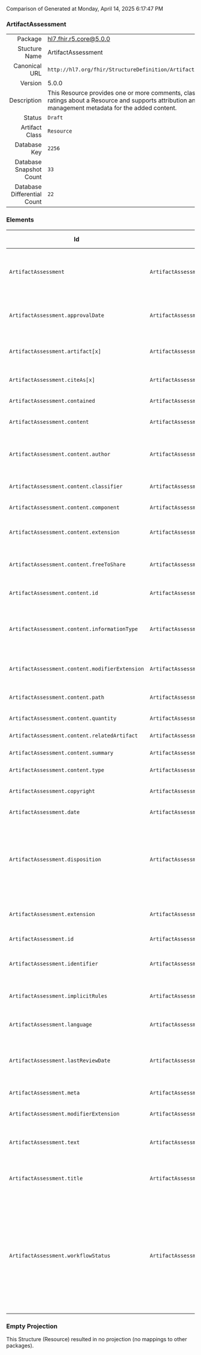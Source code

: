 Comparison of 
Generated at Monday, April 14, 2025 6:17:47 PM

### ArtifactAssessment

|      |     |
| ---: | --- |
| Package | hl7.fhir.r5.core@5.0.0 |
| Stucture Name | ArtifactAssessment |
| Canonical URL | `http://hl7.org/fhir/StructureDefinition/ArtifactAssessment` |
| Version | 5.0.0 |
| Description | This Resource provides one or more comments, classifiers or ratings about a Resource and supports attribution and rights management metadata for the added content. |
| Status | `Draft` |
| Artifact Class | `Resource` |
| Database Key | `2256` |
| Database Snapshot Count | `33` |
| Database Differential Count | `22` |

### Elements

| Id | Path | Name | Base Path | Short | Cardinality | Collated Type | Binding Strength | Binding Value Set |
| -- | ---- | ---- | --------- | ----- | ----------- | ------------- | ---------------- | ----------------- |
| `ArtifactAssessment` | `ArtifactAssessment` | `ArtifactAssessment` | ArtifactAssessment | Adds metadata-supported comments, classifiers or ratings related to a Resource | 0..* | ArtifactAssessment |  |  |
| `ArtifactAssessment.approvalDate` | `ArtifactAssessment.approvalDate` | `approvalDate` | ArtifactAssessment.approvalDate | When the artifact assessment was approved by publisher | 0..1 | date |  |  |
| `ArtifactAssessment.artifact[x]` | `ArtifactAssessment.artifact[x]` | `artifact[x]` | ArtifactAssessment.artifact[x] | The artifact assessed, commented upon or rated | 1..1 | canonical, Reference(http://hl7.org/fhir/StructureDefinition/Resource), uri |  |  |
| `ArtifactAssessment.citeAs[x]` | `ArtifactAssessment.citeAs[x]` | `citeAs[x]` | ArtifactAssessment.citeAs[x] | How to cite the comment or rating | 0..1 | markdown, Reference(http://hl7.org/fhir/StructureDefinition/Citation) |  |  |
| `ArtifactAssessment.contained` | `ArtifactAssessment.contained` | `contained` | DomainResource.contained | Contained, inline Resources | 0..* | Resource |  |  |
| `ArtifactAssessment.content` | `ArtifactAssessment.content` | `content` | ArtifactAssessment.content | Comment, classifier, or rating content | 0..* | BackboneElement |  |  |
| `ArtifactAssessment.content.author` | `ArtifactAssessment.content.author` | `author` | ArtifactAssessment.content.author | Who authored the content | 0..1 | Reference(http://hl7.org/fhir/StructureDefinition/Device), Reference(http://hl7.org/fhir/StructureDefinition/Organization), Reference(http://hl7.org/fhir/StructureDefinition/Patient), Reference(http://hl7.org/fhir/StructureDefinition/Practitioner), Reference(http://hl7.org/fhir/StructureDefinition/PractitionerRole) |  |  |
| `ArtifactAssessment.content.classifier` | `ArtifactAssessment.content.classifier` | `classifier` | ArtifactAssessment.content.classifier | Rating, classifier, or assessment | 0..* | CodeableConcept | `Example` | `http://hl7.org/fhir/ValueSet/certainty-rating` |
| `ArtifactAssessment.content.component` | `ArtifactAssessment.content.component` | `component` | ArtifactAssessment.content.component | Contained content | 0..* | ArtifactAssessment.content |  |  |
| `ArtifactAssessment.content.extension` | `ArtifactAssessment.content.extension` | `extension` | Element.extension | Additional content defined by implementations | 0..* | Extension |  |  |
| `ArtifactAssessment.content.freeToShare` | `ArtifactAssessment.content.freeToShare` | `freeToShare` | ArtifactAssessment.content.freeToShare | Acceptable to publicly share the resource content | 0..1 | boolean |  |  |
| `ArtifactAssessment.content.id` | `ArtifactAssessment.content.id` | `id` | Element.id | Unique id for inter-element referencing | 0..1 | id |  |  |
| `ArtifactAssessment.content.informationType` | `ArtifactAssessment.content.informationType` | `informationType` | ArtifactAssessment.content.informationType | comment \| classifier \| rating \| container \| response \| change-request | 0..1 | code | `Required` | `http://hl7.org/fhir/ValueSet/artifactassessment-information-type|5.0.0` |
| `ArtifactAssessment.content.modifierExtension` | `ArtifactAssessment.content.modifierExtension` | `modifierExtension` | BackboneElement.modifierExtension | Extensions that cannot be ignored even if unrecognized | 0..* | Extension |  |  |
| `ArtifactAssessment.content.path` | `ArtifactAssessment.content.path` | `path` | ArtifactAssessment.content.path | What the comment is directed to | 0..* | uri |  |  |
| `ArtifactAssessment.content.quantity` | `ArtifactAssessment.content.quantity` | `quantity` | ArtifactAssessment.content.quantity | Quantitative rating | 0..1 | Quantity |  |  |
| `ArtifactAssessment.content.relatedArtifact` | `ArtifactAssessment.content.relatedArtifact` | `relatedArtifact` | ArtifactAssessment.content.relatedArtifact | Additional information | 0..* | RelatedArtifact |  |  |
| `ArtifactAssessment.content.summary` | `ArtifactAssessment.content.summary` | `summary` | ArtifactAssessment.content.summary | Brief summary of the content | 0..1 | markdown |  |  |
| `ArtifactAssessment.content.type` | `ArtifactAssessment.content.type` | `type` | ArtifactAssessment.content.type | What type of content | 0..1 | CodeableConcept | `Example` | `http://hl7.org/fhir/ValueSet/certainty-type` |
| `ArtifactAssessment.copyright` | `ArtifactAssessment.copyright` | `copyright` | ArtifactAssessment.copyright | Use and/or publishing restrictions | 0..1 | markdown |  |  |
| `ArtifactAssessment.date` | `ArtifactAssessment.date` | `date` | ArtifactAssessment.date | Date last changed | 0..1 | dateTime |  |  |
| `ArtifactAssessment.disposition` | `ArtifactAssessment.disposition` | `disposition` | ArtifactAssessment.disposition | unresolved \| not-persuasive \| persuasive \| persuasive-with-modification \| not-persuasive-with-modification | 0..1 | code | `Required` | `http://hl7.org/fhir/ValueSet/artifactassessment-disposition|5.0.0` |
| `ArtifactAssessment.extension` | `ArtifactAssessment.extension` | `extension` | DomainResource.extension | Additional content defined by implementations | 0..* | Extension |  |  |
| `ArtifactAssessment.id` | `ArtifactAssessment.id` | `id` | Resource.id | Logical id of this artifact | 0..1 | id |  |  |
| `ArtifactAssessment.identifier` | `ArtifactAssessment.identifier` | `identifier` | ArtifactAssessment.identifier | Additional identifier for the artifact assessment | 0..* | Identifier |  |  |
| `ArtifactAssessment.implicitRules` | `ArtifactAssessment.implicitRules` | `implicitRules` | Resource.implicitRules | A set of rules under which this content was created | 0..1 | uri |  |  |
| `ArtifactAssessment.language` | `ArtifactAssessment.language` | `language` | Resource.language | Language of the resource content | 0..1 | code | `Required` | `http://hl7.org/fhir/ValueSet/all-languages|5.0.0` |
| `ArtifactAssessment.lastReviewDate` | `ArtifactAssessment.lastReviewDate` | `lastReviewDate` | ArtifactAssessment.lastReviewDate | When the artifact assessment was last reviewed by the publisher | 0..1 | date |  |  |
| `ArtifactAssessment.meta` | `ArtifactAssessment.meta` | `meta` | Resource.meta | Metadata about the resource | 0..1 | Meta |  |  |
| `ArtifactAssessment.modifierExtension` | `ArtifactAssessment.modifierExtension` | `modifierExtension` | DomainResource.modifierExtension | Extensions that cannot be ignored | 0..* | Extension |  |  |
| `ArtifactAssessment.text` | `ArtifactAssessment.text` | `text` | DomainResource.text | Text summary of the resource, for human interpretation | 0..1 | Narrative |  |  |
| `ArtifactAssessment.title` | `ArtifactAssessment.title` | `title` | ArtifactAssessment.title | A short title for the assessment for use in displaying and selecting | 0..1 | string |  |  |
| `ArtifactAssessment.workflowStatus` | `ArtifactAssessment.workflowStatus` | `workflowStatus` | ArtifactAssessment.workflowStatus | submitted \| triaged \| waiting-for-input \| resolved-no-change \| resolved-change-required \| deferred \| duplicate \| applied \| published \| entered-in-error | 0..1 | code | `Required` | `http://hl7.org/fhir/ValueSet/artifactassessment-workflow-status|5.0.0` |
### Empty Projection

This Structure (Resource) resulted in no projection (no mappings to other packages).

